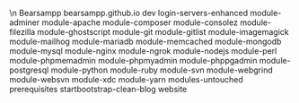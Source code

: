 \n
Bearsampp
bearsampp.github.io
dev
login-servers-enhanced
module-adminer
module-apache
module-composer
module-consolez
module-filezilla
module-ghostscript
module-git
module-gitlist
module-imagemagick
module-mailhog
module-mariadb
module-memcached
module-mongodb
module-mysql
module-nginx
module-ngrok
module-nodejs
module-perl
module-phpmemadmin
module-phpmyadmin
module-phppgadmin
module-postgresql
module-python
module-ruby
module-svn
module-webgrind
module-websvn
module-xdc
module-yarn
modules-untouched
prerequisites
startbootstrap-clean-blog
website
